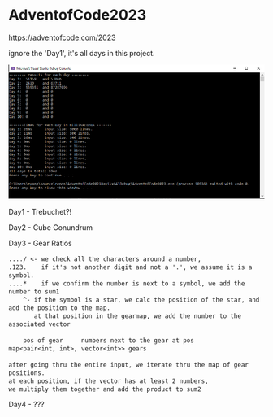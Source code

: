 # AdventofCode2023
https://adventofcode.com/2023

ignore the 'Day1', it's all days in this project.

![alt text](https://github.com/FinalFlashLight/AdventofCode2023/blob/master/AdventofCode2023Day1/screenshots/ssday3.png)

Day1 - Trebuchet?!

Day2 - Cube Conundrum

Day3 - Gear Ratios

	..../ <- we check all the characters around a number, 
	.123.    if it's not another digit and not a '.', we assume it is a symbol.
	....*    if we confirm the number is next to a symbol, we add the number to sum1
	    ^- if the symbol is a star, we calc the position of the star, and add the position to the map.
		   at that position in the gearmap, we add the number to the associated vector

		pos of gear     numbers next to the gear at pos
	map<pair<int, int>, vector<int>> gears
			
	after going thru the entire input, we iterate thru the map of gear positions.
	at each position, if the vector has at least 2 numbers, 
	we multiply them together and add the product to sum2

Day4 - ???

